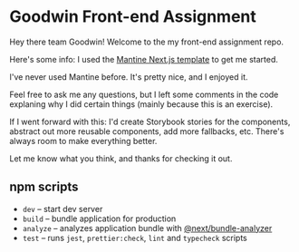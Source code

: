 # Goodwin Front-end Assignment

Hey there team Goodwin! Welcome to the my front-end assignment repo.

Here's some info: I used the [Mantine Next.js template](https://github.com/mantinedev/next-app-template) to get me started.

I've never used Mantine before. It's pretty nice, and I enjoyed it.

Feel free to ask me any questions, but I left some comments in the code explaning why I did certain things (mainly because this is an exercise).

If I went forward with this: I'd create Storybook stories for the components, abstract out more reusable components, add more fallbacks, etc. There's always room to make everything better.

Let me know what you think, and thanks for checking it out.

## npm scripts
- `dev` – start dev server
- `build` – bundle application for production
- `analyze` – analyzes application bundle with [@next/bundle-analyzer](https://www.npmjs.com/package/@next/bundle-analyzer)
- `test` – runs `jest`, `prettier:check`, `lint` and `typecheck` scripts


